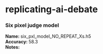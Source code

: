 # replicating-ai-debate

### Six pixel judge model

<b>Name: </b>six_pxl_model_NO_REPEAT_Xs.h5  
<b>Accuracy: </b> 58.3  
<b>Notes: </b>  
